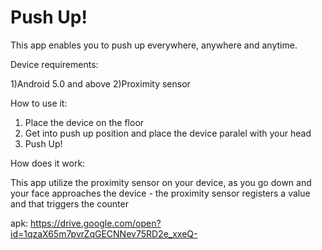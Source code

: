 # Push Up!
 
 This app enables you to push up everywhere, anywhere and anytime.
 
 Device requirements:
 
 1)Android 5.0 and above
 2)Proximity sensor
 
 How to use it:
 1) Place the device on the floor
 2) Get into push up position and place the device paralel with your head
 3) Push Up!
 
 How does it work:
 
 This app utilize the proximity sensor on your device, as you go down and your face approaches the device -
 the proximity sensor registers a value and that triggers the counter
 
 apk: https://drive.google.com/open?id=1qzaX65m7pvrZqGECNNev75RD2e_xxeQ-
